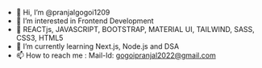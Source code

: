 - 👋 Hi, I’m @pranjalgogoi1209
- 👀 I’m interested in Frontend Development
- 🚀 REACTjs, JAVASCRIPT, BOOTSTRAP, MATERIAL UI, TAILWIND, SASS, CSS3, HTML5
- 🌱 I’m currently learning Next.js, Node.js and DSA
- 📫 How to reach me : Mail-Id: gogoipranjal2022@gmail.com

<!---
pranjalgogoi1209/pranjalgogoi1209 is a ✨ special ✨ repository because its `README.md` (this file) appears on your GitHub profile.
You can click the Preview link to take a look at your changes.
--->

